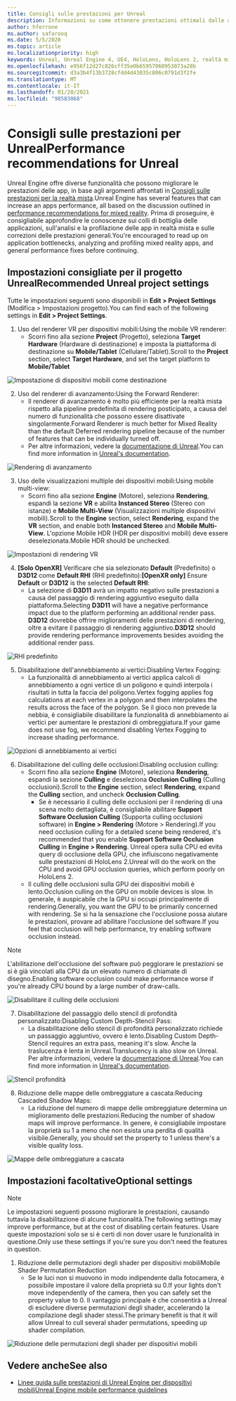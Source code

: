 ```yaml
---
title: Consigli sulle prestazioni per Unreal
description: Informazioni su come ottenere prestazioni ottimali dalle app di realtà mista con le impostazioni di progetto consigliate di Unreal.
author: hferrone
ms.author: safarooq
ms.date: 5/5/2020
ms.topic: article
ms.localizationpriority: high
keywords: Unreal, Unreal Engine 4, UE4, HoloLens, HoloLens 2, realtà mista, prestazioni, ottimizzazione, impostazioni, documentazione
ms.openlocfilehash: e956f12d27c826cff35e0b65957060953073a28b
ms.sourcegitcommit: d3a3b4f13b3728cfdd4d43035c806c0791d3f2fe
ms.translationtype: MT
ms.contentlocale: it-IT
ms.lasthandoff: 01/20/2021
ms.locfileid: "98583068"
---
```

# <a name="performance-recommendations-for-unreal"></a><span data-ttu-id="07cec-104">Consigli sulle prestazioni per Unreal</span><span class="sxs-lookup"><span data-stu-id="07cec-104">Performance recommendations for Unreal</span></span>

<span data-ttu-id="07cec-105">Unreal Engine offre diverse funzionalità che possono migliorare le prestazioni delle app, in base agli argomenti affrontati in [Consigli sulle prestazioni per la realtà mista](../platform-capabilities-and-apis/understanding-performance-for-mixed-reality.md).</span><span class="sxs-lookup"><span data-stu-id="07cec-105">Unreal Engine has several features that can increase an apps performance, all based on the discussion outlined in [performance recommendations for mixed reality](../platform-capabilities-and-apis/understanding-performance-for-mixed-reality.md).</span></span> <span data-ttu-id="07cec-106">Prima di proseguire, è consigliabile approfondire le conoscenze sui colli di bottiglia delle applicazioni, sull'analisi e la profilazione delle app in realtà mista e sulle correzioni delle prestazioni generali.</span><span class="sxs-lookup"><span data-stu-id="07cec-106">You're encouraged to read up on application bottlenecks, analyzing and profiling mixed reality apps, and general performance fixes before continuing.</span></span>

## <a name="recommended-unreal-project-settings"></a><span data-ttu-id="07cec-107">Impostazioni consigliate per il progetto Unreal</span><span class="sxs-lookup"><span data-stu-id="07cec-107">Recommended Unreal project settings</span></span>

<span data-ttu-id="07cec-108">Tutte le impostazioni seguenti sono disponibili in **Edit > Project Settings** (Modifica > Impostazioni progetto).</span><span class="sxs-lookup"><span data-stu-id="07cec-108">You can find each of the following settings in **Edit > Project Settings**.</span></span>

1. <span data-ttu-id="07cec-109">Uso del renderer VR per dispositivi mobili:</span><span class="sxs-lookup"><span data-stu-id="07cec-109">Using the mobile VR renderer:</span></span>
    * <span data-ttu-id="07cec-110">Scorri fino alla sezione **Project** (Progetto), seleziona **Target Hardware** (Hardware di destinazione) e imposta la piattaforma di destinazione su **Mobile/Tablet** (Cellulare/Tablet).</span><span class="sxs-lookup"><span data-stu-id="07cec-110">Scroll to the **Project** section, select **Target Hardware**, and set the target platform to **Mobile/Tablet**</span></span>

![Impostazione di dispositivi mobili come destinazione](images/unreal/performance-recommendations-img-01.png)

2. <span data-ttu-id="07cec-112">Uso del renderer di avanzamento:</span><span class="sxs-lookup"><span data-stu-id="07cec-112">Using the Forward Renderer:</span></span> 
    * <span data-ttu-id="07cec-113">Il renderer di avanzamento è molto più efficiente per la realtà mista rispetto alla pipeline predefinita di rendering posticipato, a causa del numero di funzionalità che possono essere disattivate singolarmente.</span><span class="sxs-lookup"><span data-stu-id="07cec-113">Forward Renderer is much better for Mixed Reality than the default Deferred rendering pipeline because of the number of features that can be individually turned off.</span></span> 
    * <span data-ttu-id="07cec-114">Per altre informazioni, vedere la [documentazione di Unreal](https://docs.unrealengine.com/Platforms/VR/DevelopVR/VRPerformance/index.html).</span><span class="sxs-lookup"><span data-stu-id="07cec-114">You can find more information in [Unreal's documentation](https://docs.unrealengine.com/Platforms/VR/DevelopVR/VRPerformance/index.html).</span></span>

![Rendering di avanzamento](images/unreal/performance-recommendations-img-04.png)

3. <span data-ttu-id="07cec-116">Uso delle visualizzazioni multiple dei dispositivi mobili:</span><span class="sxs-lookup"><span data-stu-id="07cec-116">Using mobile multi-view:</span></span>
    * <span data-ttu-id="07cec-117">Scorri fino alla sezione **Engine** (Motore), seleziona **Rendering**, espandi la sezione **VR** e abilita **Instanced Stereo** (Stereo con istanze) e **Mobile Multi-View** (Visualizzazioni multiple dispositivi mobili).</span><span class="sxs-lookup"><span data-stu-id="07cec-117">Scroll to the **Engine** section, select **Rendering**, expand the **VR** section, and enable both **Instanced Stereo** and **Mobile Multi-View**.</span></span> <span data-ttu-id="07cec-118">L'opzione Mobile HDR (HDR per dispositivi mobili) deve essere deselezionata.</span><span class="sxs-lookup"><span data-stu-id="07cec-118">Mobile HDR should be unchecked.</span></span>

![Impostazioni di rendering VR](images/unreal/performance-recommendations-img-03.png)

4. <span data-ttu-id="07cec-120">**[Solo OpenXR]** Verificare che sia selezionato **Default** (Predefinito) o **D3D12** come **Default RHI** (RHI predefinito):</span><span class="sxs-lookup"><span data-stu-id="07cec-120">**[OpenXR only]** Ensure **Default** or **D3D12** is the selected **Default RHI**:</span></span>
    * <span data-ttu-id="07cec-121">La selezione di **D3D11** avrà un impatto negativo sulle prestazioni a causa del passaggio di rendering aggiuntivo eseguito dalla piattaforma.</span><span class="sxs-lookup"><span data-stu-id="07cec-121">Selecting **D3D11** will have a negative performance impact due to the platform performing an additional render pass.</span></span> <span data-ttu-id="07cec-122">**D3D12** dovrebbe offrire miglioramenti delle prestazioni di rendering, oltre a evitare il passaggio di rendering aggiuntivo.</span><span class="sxs-lookup"><span data-stu-id="07cec-122">**D3D12** should provide rendering performance improvements besides avoiding the additional render pass.</span></span>

![RHI predefinito](images/unreal/performance-recommendations-img-09.png)

5. <span data-ttu-id="07cec-124">Disabilitazione dell'annebbiamento ai vertici:</span><span class="sxs-lookup"><span data-stu-id="07cec-124">Disabling Vertex Fogging:</span></span> 
    * <span data-ttu-id="07cec-125">La funzionalità di annebbiamento ai vertici applica calcoli di annebbiamento a ogni vertice di un poligono e quindi interpola i risultati in tutta la faccia del poligono.</span><span class="sxs-lookup"><span data-stu-id="07cec-125">Vertex fogging applies fog calculations at each vertex in a polygon and then interpolates the results across the face of the polygon.</span></span> <span data-ttu-id="07cec-126">Se il gioco non prevede la nebbia, è consigliabile disabilitare la funzionalità di annebbiamento ai vertici per aumentare le prestazioni di ombreggiatura.</span><span class="sxs-lookup"><span data-stu-id="07cec-126">If your game does not use fog, we recommend disabling Vertex Fogging to increase shading performance.</span></span>

![Opzioni di annebbiamento ai vertici](images/unreal/performance-recommendations-img-05.png)

6. <span data-ttu-id="07cec-128">Disabilitazione del culling delle occlusioni:</span><span class="sxs-lookup"><span data-stu-id="07cec-128">Disabling occlusion culling:</span></span>
    * <span data-ttu-id="07cec-129">Scorri fino alla sezione **Engine** (Motore), seleziona **Rendering**, espandi la sezione **Culling** e deseleziona **Occlusion Culling** (Culling occlusioni).</span><span class="sxs-lookup"><span data-stu-id="07cec-129">Scroll to the **Engine** section, select **Rendering**, expand the **Culling** section, and uncheck **Occlusion Culling**.</span></span>
        + <span data-ttu-id="07cec-130">Se è necessario il culling delle occlusioni per il rendering di una scena molto dettagliata, è consigliabile abilitare **Support Software Occlusion Culling** (Supporta culling occlusioni software) in **Engine > Rendering** (Motore > Rendering).</span><span class="sxs-lookup"><span data-stu-id="07cec-130">If you need occlusion culling for a detailed scene being rendered, it's recommended that you enable **Support Software Occlusion Culling** in **Engine > Rendering**.</span></span> <span data-ttu-id="07cec-131">Unreal opera sulla CPU ed evita query di occlusione della GPU, che influiscono negativamente sulle prestazioni di HoloLens 2.</span><span class="sxs-lookup"><span data-stu-id="07cec-131">Unreal will do the work on the CPU and avoid GPU occlusion queries, which perform poorly on HoloLens 2.</span></span>
    * <span data-ttu-id="07cec-132">Il culling delle occlusioni sulla GPU dei dispositivi mobili è lento.</span><span class="sxs-lookup"><span data-stu-id="07cec-132">Occlusion culling on the GPU on mobile devices is slow.</span></span> <span data-ttu-id="07cec-133">In generale, è auspicabile che la GPU si occupi principalmente di rendering.</span><span class="sxs-lookup"><span data-stu-id="07cec-133">Generally, you want the GPU to be primarily concerned with rendering.</span></span> <span data-ttu-id="07cec-134">Se si ha la sensazione che l'occlusione possa aiutare le prestazioni, provare ad abilitare l'occlusione del software.</span><span class="sxs-lookup"><span data-stu-id="07cec-134">If you feel that occlusion will help performance, try enabling software occlusion instead.</span></span> 

> [!NOTE]
> <span data-ttu-id="07cec-135">L'abilitazione dell'occlusione del software può peggiorare le prestazioni se si è già vincolati alla CPU da un elevato numero di chiamate di disegno.</span><span class="sxs-lookup"><span data-stu-id="07cec-135">Enabling software occlusion could make performance worse if you're already CPU bound by a large number of draw-calls.</span></span>

![Disabilitare il culling delle occlusioni](images/unreal/performance-recommendations-img-02.png)

7. <span data-ttu-id="07cec-137">Disabilitazione del passaggio dello stencil di profondità personalizzato:</span><span class="sxs-lookup"><span data-stu-id="07cec-137">Disabling Custom Depth-Stencil Pass:</span></span>
    * <span data-ttu-id="07cec-138">La disabilitazione dello stencil di profondità personalizzato richiede un passaggio aggiuntivo, ovvero è lento.</span><span class="sxs-lookup"><span data-stu-id="07cec-138">Disabling Custom Depth-Stencil requires an extra pass, meaning it's slow.</span></span> <span data-ttu-id="07cec-139">Anche la traslucenza è lenta in Unreal.</span><span class="sxs-lookup"><span data-stu-id="07cec-139">Translucency is also slow on Unreal.</span></span> <span data-ttu-id="07cec-140">Per altre informazioni, vedere la [documentazione di Unreal](https://docs.unrealengine.com/Engine/Performance/Guidelines/index.html).</span><span class="sxs-lookup"><span data-stu-id="07cec-140">You can find more information in [Unreal's documentation](https://docs.unrealengine.com/Engine/Performance/Guidelines/index.html).</span></span>

![Stencil profondità](images/unreal/performance-recommendations-img-06.png)

8. <span data-ttu-id="07cec-142">Riduzione delle mappe delle ombreggiature a cascata:</span><span class="sxs-lookup"><span data-stu-id="07cec-142">Reducing Cascaded Shadow Maps:</span></span> 
    * <span data-ttu-id="07cec-143">La riduzione del numero di mappe delle ombreggiature determina un miglioramento delle prestazioni.</span><span class="sxs-lookup"><span data-stu-id="07cec-143">Reducing the number of shadow maps will improve performance.</span></span> <span data-ttu-id="07cec-144">In genere, è consigliabile impostare la proprietà su 1 a meno che non esista una perdita di qualità visibile.</span><span class="sxs-lookup"><span data-stu-id="07cec-144">Generally, you should set the property to 1 unless there's a visible quality loss.</span></span> 

![Mappe delle ombreggiature a cascata](images/unreal/performance-recommendations-img-07.png)

## <a name="optional-settings"></a><span data-ttu-id="07cec-146">Impostazioni facoltative</span><span class="sxs-lookup"><span data-stu-id="07cec-146">Optional settings</span></span>

> [!NOTE]
> <span data-ttu-id="07cec-147">Le impostazioni seguenti possono migliorare le prestazioni, causando tuttavia la disabilitazione di alcune funzionalità.</span><span class="sxs-lookup"><span data-stu-id="07cec-147">The following settings may improve performance, but at the cost of disabling certain features.</span></span> <span data-ttu-id="07cec-148">Usare queste impostazioni solo se si è certi di non dover usare le funzionalità in questione.</span><span class="sxs-lookup"><span data-stu-id="07cec-148">Only use these settings if you're sure you don't need the features in question.</span></span>

1. <span data-ttu-id="07cec-149">Riduzione delle permutazioni degli shader per dispositivi mobili</span><span class="sxs-lookup"><span data-stu-id="07cec-149">Mobile Shader Permutation Reduction</span></span>
    * <span data-ttu-id="07cec-150">Se le luci non si muovono in modo indipendente dalla fotocamera, è possibile impostare il valore della proprietà su 0.</span><span class="sxs-lookup"><span data-stu-id="07cec-150">If your lights don't move independently of the camera, then you can safely set the property value to 0.</span></span> <span data-ttu-id="07cec-151">Il vantaggio principale è che consentirà a Unreal di escludere diverse permutazioni degli shader, accelerando la compilazione degli shader stessi.</span><span class="sxs-lookup"><span data-stu-id="07cec-151">The primary benefit is that it will allow Unreal to cull several shader permutations, speeding up shader compilation.</span></span>

![Riduzione delle permutazioni degli shader per dispositivi mobili](images/unreal/performance-recommendations-img-08.png)

## <a name="see-also"></a><span data-ttu-id="07cec-153">Vedere anche</span><span class="sxs-lookup"><span data-stu-id="07cec-153">See also</span></span>

* [<span data-ttu-id="07cec-154">Linee guida sulle prestazioni di Unreal Engine per dispositivi mobili</span><span class="sxs-lookup"><span data-stu-id="07cec-154">Unreal Engine mobile performance guidelines</span></span>]( https://docs.unrealengine.com/Platforms/Mobile/Performance/index.html)